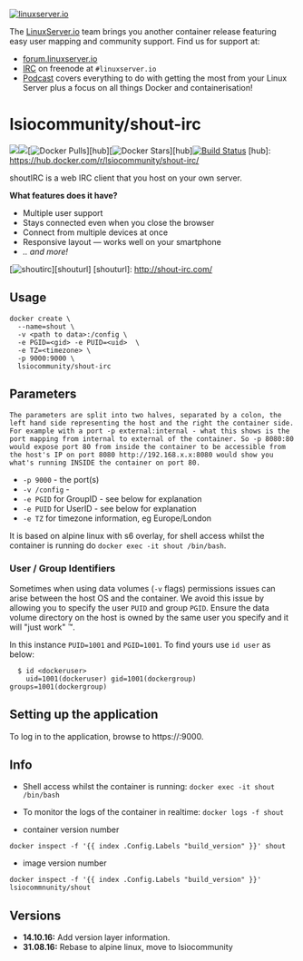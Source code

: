 [linuxserverurl]: https://linuxserver.io
[forumurl]: https://forum.linuxserver.io
[ircurl]: https://www.linuxserver.io/irc/
[podcasturl]: https://www.linuxserver.io/podcast/

[![linuxserver.io](https://raw.githubusercontent.com/linuxserver/docker-templates/master/linuxserver.io/img/linuxserver_medium.png)][linuxserverurl]

The [LinuxServer.io][linuxserverurl] team brings you another container release featuring easy user mapping and community support. Find us for support at:
* [forum.linuxserver.io][forumurl]
* [IRC][ircurl] on freenode at `#linuxserver.io`
* [Podcast][podcasturl] covers everything to do with getting the most from your Linux Server plus a focus on all things Docker and containerisation!

# lsiocommunity/shout-irc
[![](https://images.microbadger.com/badges/version/lsiocommunity/shout-irc.svg)](https://microbadger.com/images/lsiocommunity/shout-irc "Get your own version badge on microbadger.com")[![](https://images.microbadger.com/badges/image/lsiocommunity/shout-irc.svg)](http://microbadger.com/images/lsiocommunity/shout-irc "Get your own image badge on microbadger.com")[![Docker Pulls](https://img.shields.io/docker/pulls/lsiocommunity/shout-irc.svg)][hub][![Docker Stars](https://img.shields.io/docker/stars/lsiocommunity/shout-irc.svg)][hub][![Build Status](http://jenkins.linuxserver.io:8080/buildStatus/icon?job=Dockers/Community/lsiocommunity-shout-irc)](http://jenkins.linuxserver.io:8080/job/Dockers/job/Community/job/lsiocommunity-shout-irc/)
[hub]: https://hub.docker.com/r/lsiocommunity/shout-irc/

shoutIRC is a web IRC client that you host on your own server.

__What features does it have?__  
- Multiple user support
- Stays connected even when you close the browser
- Connect from multiple devices at once
- Responsive layout — works well on your smartphone
- _.. and more!_

[![shoutirc](https://raw.githubusercontent.com/linuxserver/community-templates/master/lsiocommunity/img/shout-icon.png)][shouturl]
[shouturl]: http://shout-irc.com/

## Usage

```
docker create \
  --name=shout \
  -v <path to data>:/config \
  -e PGID=<gid> -e PUID=<uid>  \
  -e TZ=<timezone> \
  -p 9000:9000 \
  lsiocommunity/shout-irc
```

## Parameters

`The parameters are split into two halves, separated by a colon, the left hand side representing the host and the right the container side. 
For example with a port -p external:internal - what this shows is the port mapping from internal to external of the container.
So -p 8080:80 would expose port 80 from inside the container to be accessible from the host's IP on port 8080
http://192.168.x.x:8080 would show you what's running INSIDE the container on port 80.`


* `-p 9000` - the port(s)
* `-v /config` -
* `-e PGID` for GroupID - see below for explanation
* `-e PUID` for UserID - see below for explanation
* `-e TZ` for timezone information, eg Europe/London

It is based on alpine linux with s6 overlay, for shell access whilst the container is running do `docker exec -it shout /bin/bash`.

### User / Group Identifiers

Sometimes when using data volumes (`-v` flags) permissions issues can arise between the host OS and the container. We avoid this issue by allowing you to specify the user `PUID` and group `PGID`. Ensure the data volume directory on the host is owned by the same user you specify and it will "just work" ™.

In this instance `PUID=1001` and `PGID=1001`. To find yours use `id user` as below:

```
  $ id <dockeruser>
    uid=1001(dockeruser) gid=1001(dockergroup) groups=1001(dockergroup)
```

## Setting up the application

To log in to the application, browse to https://<hostip>:9000.

## Info

* Shell access whilst the container is running: `docker exec -it shout /bin/bash`
* To monitor the logs of the container in realtime: `docker logs -f shout`

* container version number 

`docker inspect -f '{{ index .Config.Labels "build_version" }}' shout`

* image version number

`docker inspect -f '{{ index .Config.Labels "build_version" }}' lsiocommnunity/shout`


## Versions

+ **14.10.16:** Add version layer information.
+ **31.08.16:** Rebase to alpine linux, move to lsiocommunity
